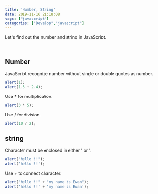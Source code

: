 ```yaml
---
title: 'Number, String'
date: 2019-11-16 21:18:08
tags: ["javascript"]
categories: ["Develop","javascript"]
---
```


Let's find out the number and string in JavaScript.
<!-- exerpt -->

<br/>


## Number

JavaScript recognize number without single or double quotes as number.
~~~Javascript
alert(1);
alert(1.3 + 2.4);
~~~

Use * for multiplication.
~~~Javascript
alert(3 * 5);
~~~

Use / for division.
~~~Javascript
alert(10 / 2);
~~~

## string

Character must be enclosed in either ' or ".
~~~Javascript
alert("hello !!");
alert('hello !!');
~~~


Use + to connect character.
~~~Javascript
alert("hello !!" + "my name is Ewan");
alert('hello !!' + 'my name is Ewan');
~~~
